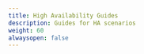 ```yaml
---
title: High Availability Guides
description: Guides for HA scenarios
weight: 60
alwaysopen: false
---
```

